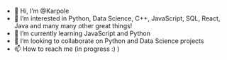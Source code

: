 - 👋 Hi, I’m @Karpole
- 👀 I’m interested in Python, Data Science, C++, JavaScript, SQL, React, Java and many many other great things!
- 🌱 I’m currently learning JavaScript and Python
- 💞️ I’m looking to collaborate on Python and Data Science projects
- 📫 How to reach me (in progress :) )

<!---
Karpole/Karpole is a ✨ special ✨ repository because its `README.md` (this file) appears on your GitHub profile.
You can click the Preview link to take a look at your changes.
--->
